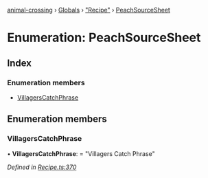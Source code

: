 [animal-crossing](../README.md) › [Globals](../globals.md) › ["Recipe"](../modules/_recipe_.md) › [PeachSourceSheet](_recipe_.peachsourcesheet.md)

# Enumeration: PeachSourceSheet

## Index

### Enumeration members

* [VillagersCatchPhrase](_recipe_.peachsourcesheet.md#villagerscatchphrase)

## Enumeration members

###  VillagersCatchPhrase

• **VillagersCatchPhrase**: = "Villagers Catch Phrase"

*Defined in [Recipe.ts:370](https://github.com/Norviah/animal-crossing/blob/37c048c/module/types/Recipe.ts#L370)*
